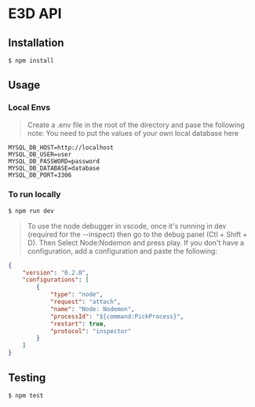 # E3D API

## Installation

``` sh
$ npm install
```

## Usage

### Local Envs
> Create a .env file in the root of the directory and pase the following
> note: You need to put the values of your own local database here

```
MYSQL_DB_HOST=http://localhost
MYSQL_DB_USER=user
MYSQL_DB_PASSWORD=password
MYSQL_DB_DATABASE=database
MYSQL_DB_PORT=3306

```

###  To run locally
``` sh
$ npm run dev
```

> To use the node debugger in vscode, once it's running in dev (required for the --inspect) then go to the debug panel (Ctl + Shift + D). Then Select Node:Nodemon and press play. If you don't have a configuration, add a configuration and paste the following:

``` json
{
    "version": "0.2.0",
    "configurations": [
        {
            "type": "node",
            "request": "attach",
            "name": "Node: Nodemon",
            "processId": "${command:PickProcess}",
            "restart": true,
            "protocol": "inspector"
        }
    ]
}

```

## Testing

``` sh
$ npm test
```

